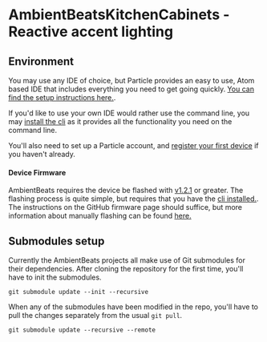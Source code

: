 AmbientBeatsKitchenCabinets - Reactive accent lighting
====================

## Environment

You may use any IDE of choice, but Particle provides an easy to use, Atom based IDE that includes everything you need to get going quickly. 
[You can find the setup instructions here.](https://docs.particle.io/tutorials/developer-tools/dev/). 

If you'd like to use your own IDE would rather use the command line,
 you may [install the cli](https://docs.particle.io/tutorials/developer-tools/cli/) as it provides all the functionality you need on the command line.

You'll also need to set up a Particle account, and [register your first device](https://docs.particle.io/quickstart/photon/#connect-your-photon)
if you haven't already.

#### Device Firmware
AmbientBeats requires the device be flashed with [v1.2.1](https://github.com/particle-iot/device-os/releases/tag/v1.2.1) or greater.
The flashing process is quite simple, but requires that you have the [cli installed.](https://docs.particle.io/tutorials/developer-tools/cli/).
The instructions on the GitHub firmware page should suffice, but more information about manually flashing can be found [here.](https://docs.particle.io/support/troubleshooting/firmware-upgrades/photon/)


## Submodules setup

Currently the AmbientBeats projects all make use of Git submodules for their dependencies. 
After cloning the repository for the first time, you'll have to init the submodules. 

`git submodule update --init --recursive`

When any of the submodules have been modified in the repo, you'll have to pull the changes separately from the usual `git pull`.

`git submodule update --recursive --remote`


